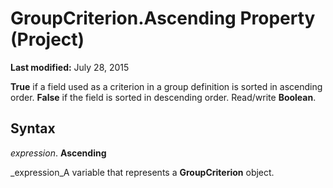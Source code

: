 
# GroupCriterion.Ascending Property (Project)

 **Last modified:** July 28, 2015

 **True** if a field used as a criterion in a group definition is sorted in ascending order. **False** if the field is sorted in descending order. Read/write **Boolean**.

## Syntax

 _expression_. **Ascending**

 _expression_A variable that represents a  **GroupCriterion** object.

